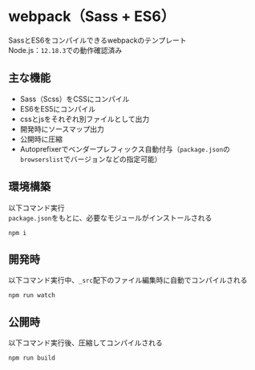 # webpack（Sass + ES6）
SassとES6をコンパイルできるwebpackのテンプレート  
Node.js：`12.18.3`での動作確認済み  

## 主な機能
- Sass（Scss）をCSSにコンパイル  
- ES6をES5にコンパイル  
- cssとjsをそれぞれ別ファイルとして出力  
- 開発時にソースマップ出力  
- 公開時に圧縮  
- Autoprefixerでベンダープレフィックス自動付与（`package.json`の`browserslist`でバージョンなどの指定可能）  

## 環境構築
以下コマンド実行  
`package.json`をもとに、必要なモジュールがインストールされる  
```
npm i
```

## 開発時
以下コマンド実行中、`_src`配下のファイル編集時に自動でコンパイルされる  
```
npm run watch
```

## 公開時
以下コマンド実行後、圧縮してコンパイルされる  
```
npm run build
```

